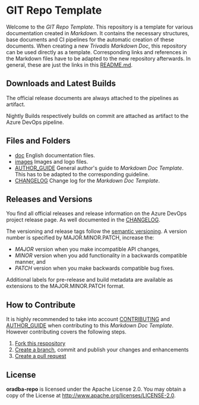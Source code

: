 # GIT Repo Template

<!-- markdownlint-disable MD013 -->

Welcome to the *GIT Repo Template*. This repository is a template
for various documentation created in *Markdown*. It contains the necessary
structures, base documents and CI pipelines for the automatic creation of these
documents. When creating a new *Trivadis Markdown Doc*, this repository can be
used directly as a template. Corresponding links and references in the Markdown
files have to be adapted to the new repository afterwards. In general, these are
just the links in this [README.md](README.md).

## Downloads and Latest Builds

The official release documents are always attached to the pipelines as artifact.

Nightly Builds respectively builds on commit are attached as artifact to the
Azure DevOps pipeline.

## Files and Folders

- [doc](doc) English documentation files.
- [images](images) Images and logo files.
- [AUTHOR_GUIDE](AUTHOR_GUIDE.md) General author's guide to *Markdown Doc
  Template*. This has to be adapted to the corresponding guideline.
- [CHANGELOG](CHANGELOG.md) Change log for the *Markdown Doc Template*.

## Releases and Versions

You find all official releases and release information on the Azure DevOps
project release page. As well documented in the [CHANGELOG](CHANGELOG.md).

The versioning and release tags follow the [semantic versioning](https://semver.org/).
A version number is specified by MAJOR.MINOR.PATCH, increase the:

- *MAJOR* version when you make incompatible API changes,
- *MINOR* version when you add functionality in a backwards compatible manner, and
- *PATCH* version when you make backwards compatible bug fixes.

Additional labels for pre-release and build metadata are available as extensions
to the MAJOR.MINOR.PATCH format.

## How to Contribute

It is highly recommended to take into account [CONTRIBUTING](CONTRIBUTING.md) and [AUTHOR_GUIDE](AUTHOR_GUIDE.md) when contributing to this *Markdown Doc Template*. However contributing covers the following steps.

1. [Fork this respository](https://github.com/oehrlis/oradba-repo/fork)
2. [Create a branch](https://help.github.com/articles/creating-and-deleting-branches-within-your-repository/), commit and publish your changes and enhancements
3. [Create a pull request](https://help.github.com/articles/creating-a-pull-request/)

## License

**oradba-repo** is licensed under the Apache License 2.0. You may obtain a
copy of the License at <http://www.apache.org/licenses/LICENSE-2.0>.
